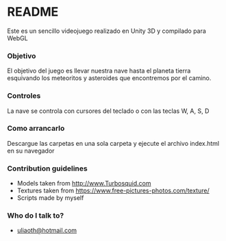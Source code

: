 # README #

Este es un sencillo videojuego realizado en Unity 3D y compilado para WebGL

### Objetivo ###

El objetivo del juego es llevar nuestra nave hasta el planeta tierra esquivando los meteoritos y asteroides que encontremos por el camino.

### Controles ###

La nave se controla con cursores del teclado o con las teclas W, A, S, D

### Como arrancarlo ###

Descargue las carpetas en una sola carpeta y ejecute el archivo index.html en su navegador

### Contribution guidelines ###

* Models taken from http://www.Turbosquid.com
* Textures taken from https://www.free-pictures-photos.com/texture/
* Scripts made by myself

### Who do I talk to? ###

* uliaoth@hotmail.com